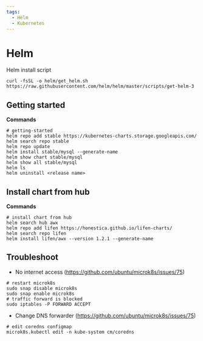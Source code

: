 ```yaml
---
tags:
  - Helm
  - Kubernetes
---
```


# Helm

Helm install script

```
curl -fsSL -o helm/get_helm.sh https://raw.githubusercontent.com/helm/helm/master/scripts/get-helm-3
```

## Getting started

**Commands**

```
# getting-started
helm repo add stable https://kubernetes-charts.storage.googleapis.com/
helm search repo stable
helm repo update
helm install stable/mysql --generate-name
helm show chart stable/mysql
helm show all stable/mysql
helm ls
helm uninstall <release name>
```

## Install chart from hub

**Commands**

```
# install chart from hub
helm search hub awx
helm repo add lifen https://honestica.github.io/lifen-charts/
helm search repo lifen
helm install lifen/awx --version 1.2.1 --generate-name
```

## Troubleshoot

- No internet access (<https://github.com/ubuntu/microk8s/issues/75>)

```
# restart microk8s
sudo snap disable microk8s
sudo snap enable microk8s
# traffic forward is blocked
sudo iptables -P FORWARD ACCEPT
```

- Change DNS forwarder (<https://github.com/ubuntu/microk8s/issues/75>)

```
# edit coredns configmap
microk8s.kubectl edit -n kube-system cm/coredns
```
